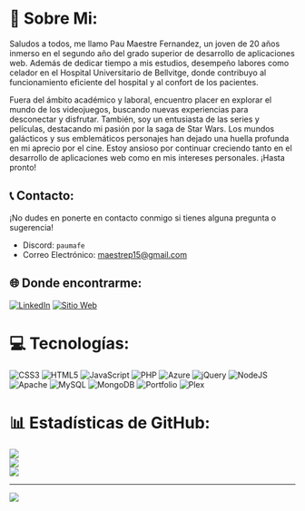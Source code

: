 # 💫 Sobre Mi:
Saludos a todos, me llamo Pau Maestre Fernandez, un joven de 20 años inmerso en el segundo año del grado superior de desarrollo de aplicaciones web. Además de dedicar tiempo a mis estudios, desempeño labores como celador en el Hospital Universitario de Bellvitge, donde contribuyo al funcionamiento eficiente del hospital y al confort de los pacientes.

Fuera del ámbito académico y laboral, encuentro placer en explorar el mundo de los videojuegos, buscando nuevas experiencias para desconectar y disfrutar. También, soy un entusiasta de las series y películas, destacando mi pasión por la saga de Star Wars. Los mundos galácticos y sus emblemáticos personajes han dejado una huella profunda en mi aprecio por el cine. Estoy ansioso por continuar creciendo tanto en el desarrollo de aplicaciones web como en mis intereses personales. ¡Hasta pronto!

## 📞 Contacto:
¡No dudes en ponerte en contacto conmigo si tienes alguna pregunta o sugerencia!

- Discord: `paumafe`
- Correo Electrónico: [maestrep15@gmail.com](mailto:maestrep15@gmail.com)

## 🌐 Donde encontrarme:
[![LinkedIn](https://img.shields.io/badge/LinkedIn-%230077B5.svg?logo=linkedin&logoColor=white)](https://linkedin.com/in/pau-maestre-fernandez) 
[![Sitio Web](https://img.shields.io/badge/Portfolio-000?logo=Bitbucket&logoColor=yellow)](https://paumaestrefernandez.netlify.app/)

# 💻 Tecnologías:
![CSS3](https://img.shields.io/badge/css3-%231572B6.svg?style=plastic&logo=css3&logoColor=white) ![HTML5](https://img.shields.io/badge/html5-%23E34F26.svg?style=plastic&logo=html5&logoColor=white) ![JavaScript](https://img.shields.io/badge/javascript-%23323330.svg?style=plastic&logo=javascript&logoColor=%23F7DF1E) ![PHP](https://img.shields.io/badge/php-%23777BB4.svg?style=plastic&logo=php&logoColor=white) ![Azure](https://img.shields.io/badge/azure-%230072C6.svg?style=plastic&logo=microsoftazure&logoColor=white) ![jQuery](https://img.shields.io/badge/jquery-%230769AD.svg?style=plastic&logo=jquery&logoColor=white) ![NodeJS](https://img.shields.io/badge/node.js-6DA55F?style=plastic&logo=node.js&logoColor=white) ![Apache](https://img.shields.io/badge/apache-%23D42029.svg?style=plastic&logo=apache&logoColor=white) ![MySQL](https://img.shields.io/badge/mysql-%2300000f.svg?style=plastic&logo=mysql&logoColor=white) ![MongoDB](https://img.shields.io/badge/MongoDB-%234ea94b.svg?style=plastic&logo=mongodb&logoColor=white) ![Portfolio](https://img.shields.io/badge/Portfolio-%23000000.svg?style=plastic&logo=firefox&logoColor=#FF7139) ![Plex](https://img.shields.io/badge/plex-%23E5A00D.svg?style=plastic&logo=plex&logoColor=white)
# 📊 Estadísticas de GitHub:
![](https://github-readme-stats.vercel.app/api?username=pmaestre03&theme=dark&hide_border=false&include_all_commits=false&count_private=false)<br/>
![](https://github-readme-streak-stats.herokuapp.com/?user=pmaestre03&theme=dark&hide_border=false)<br/>
![](https://github-readme-stats.vercel.app/api/top-langs/?username=pmaestre03&theme=dark&hide_border=false&include_all_commits=false&count_private=false&layout=compact)

---
[![](https://visitcount.itsvg.in/api?id=pmaestre03&icon=0&color=0)](https://visitcount.itsvg.in)

<!-- Proudly created with GPRM ( https://gprm.itsvg.in ) -->
